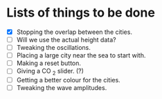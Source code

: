 
# Lists of things to be done

- [x] Stopping the overlap between the cities.
- [ ] Will we use the actual height data?
- [ ] Tweaking the oscillations.
- [ ] Placing a large city near the sea to start with.
- [ ] Making a reset button.
- [ ] Giving a CO $_2$ slider. (?)
- [ ] Getting a better colour for the cities.
- [ ] Tweaking the wave amplitudes.
